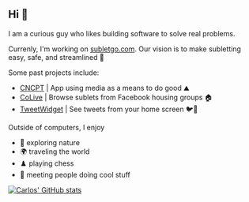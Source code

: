 ## Hi 👋

I am a curious guy who likes building software to solve real problems.

Currenly, I'm working on [subletgo.com](https://subletgo.com). Our vision is to make subletting easy, safe, and streamlined 🚀

Some past projects include:
- [CNCPT](https://apps.apple.com/us/app/cncpt/id1662094973) | App using media as a means to do good ⛰️
- [CoLive](https://www.getcolive.com) | Browse sublets from Facebook housing groups 🏠
- [TweetWidget](https://trytweetwidget.com) | See tweets from your home screen 🐦📲

Outside of computers, I enjoy
- 🌲 exploring nature
- 🌍 traveling the world
- ♟️ playing chess
- 🤝 meeting people doing cool stuff

<a href="https://github.com/carlos-garciamoran">
  <img align="center" src="https://github-readme-stats.vercel.app/api?username=carlos-garciamoran&show_icons=true&line_height=30&count_private=true&theme=dark" alt="Carlos' GitHub stats" />
</a>

<!-- <img src="https://github-readme-stats.vercel.app/api/top-langs/?username=carlos-garciamoran&layout=compact&theme=algolia" /> -->

<!--
Here are some ideas to get you started:

- 🔭 I’m currently working on ...
- 🌱 I’m currently learning ...
- 👯 I’m looking to collaborate on ...
- 🤔 I’m looking for help with ...
- 💬 Ask me about ...
- 📫 How to reach me: ...
- 😄 Pronouns: ...
- ⚡ Fun fact: ...
-->
